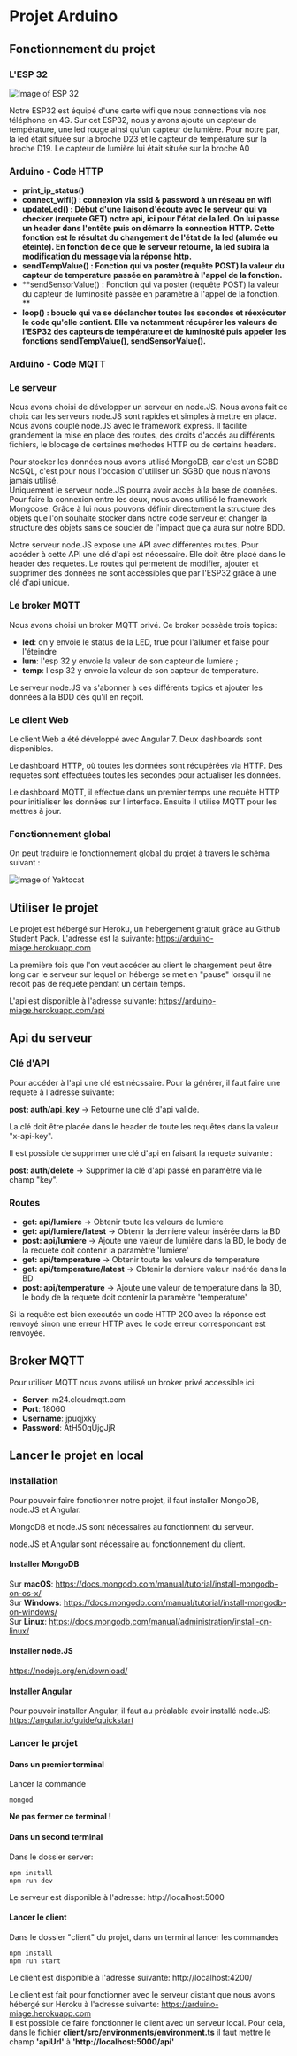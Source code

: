 # Projet Arduino

## Fonctionnement du projet

### L'ESP 32

![Image of ESP 32](./esp.png)

Notre ESP32 est équipé d'une carte wifi que nous connections via nos téléphone en 4G. Sur cet ESP32, nous y avons ajouté un capteur de température, une led rouge ainsi qu'un capteur de lumière.
Pour notre par, la led était située sur la broche D23 et le capteur de température sur la broche D19. Le capteur de lumière lui était située sur la broche A0

### Arduino - Code HTTP

* **print_ip_status()**
* **connect_wifi() : connexion via ssid & password à un réseau en wifi**
* **updateLed() : Début d'une liaison d'écoute avec le serveur qui va checker (requete GET) notre api, ici pour l'état de la led. On lui passe un header dans l'entête puis on démarre la connection HTTP. Cette fonction est le résultat du changement de l'état de la led (alumée ou éteinte). En fonction de ce que le serveur retourne, la led subira la modification du message via la réponse http.**
* **sendTempValue() : Fonction qui va poster (requête POST) la valeur du capteur de temperature passée en paramètre à l'appel de la fonction.**
* **sendSensorValue() : Fonction qui va poster (requête POST) la valeur du capteur de luminosité passée en paramètre à l'appel de la fonction. **
* **loop() : boucle qui va se déclancher toutes les secondes et réexécuter le code qu'elle contient. Elle va notamment récupérer les valeurs de l'ESP32 des capteurs de température et de luminosité puis appeler les fonctions sendTempValue(), sendSensorValue().**

### Arduino - Code MQTT

### Le serveur

Nous avons choisi de développer un serveur en node.JS. Nous avons fait ce choix car les serveurs node.JS sont rapides et simples à mettre en place.  
Nous avons couplé node.JS avec le framework express. Il facilite grandement la mise en place des routes, des droits d'accés au différents fichiers, le blocage de certaines methodes HTTP ou de certains headers.

Pour stocker les données nous avons utilisé MongoDB, car c'est un SGBD NoSQL, c'est pour nous l'occasion d'utiliser un SGBD que nous n'avons jamais utilisé.  
Uniquement le serveur node.JS pourra avoir accès à la base de données.  
Pour faire la connexion entre les deux, nous avons utilisé le framework Mongoose. Grâce à lui nous pouvons définir directement la structure des objets que l'on souhaite stocker dans notre code serveur et changer la structure des objets sans ce soucier de l'impact que ça aura sur notre BDD.

Notre serveur node.JS expose une API avec différentes routes. Pour accéder à cette API une clé d'api est nécessaire. Elle doit être placé dans le header des requetes.
Le routes qui permetent de modifier, ajouter et supprimer des données ne sont accéssibles que par l'ESP32 grâce à une clé d'api unique.

### Le broker MQTT

Nous avons choisi un broker MQTT privé. Ce broker possède trois topics:
* **led**: on y envoie le status de la LED, true pour l'allumer et false pour l'éteindre
* **lum**: l'esp 32 y envoie la valeur de son capteur de lumiere ;
* **temp**: l'esp 32 y envoie la valeur de son capteur de temperature.

Le serveur node.JS va s'abonner à ces différents topics et ajouter les données à la BDD dès qu'il en reçoit.

### Le client Web

Le client Web a été développé avec Angular 7. Deux dashboards sont disponibles.

Le dashboard HTTP, où toutes les données sont récupérées via HTTP. Des requetes sont effectuées toutes les secondes pour actualiser les données.

Le dashboard MQTT, il effectue dans un premier temps une requête HTTP pour initialiser les données sur l'interface. Ensuite il utilise MQTT pour les mettres à jour.


### Fonctionnement global

On peut traduire le fonctionnement global du projet à travers le schéma suivant :

![Image of Yaktocat](./dg.png)

## Utiliser le projet 

Le projet est hébergé sur Heroku, un hebergement gratuit grâce au Github Student Pack.
L'adresse est la suivante: https://arduino-miage.herokuapp.com

La première fois que l'on veut accéder au client le chargement peut être long car le serveur sur lequel on héberge se met en "pause" lorsqu'il ne recoit pas de requete pendant un certain temps.

L'api est disponible à l'adresse suivante: https://arduino-miage.herokuapp.com/api

## Api du serveur 

### Clé d'API
Pour accéder à l'api une clé est nécssaire. Pour la générer, il faut faire une requete à l'adresse suivante:

**post: auth/api_key** -> Retourne une clé d'api valide.

La clé doit être placée dans le header de toute les requêtes dans la valeur "x-api-key".

Il est possible de supprimer une clé d'api en faisant la requete suivante :

**post: auth/delete** -> Supprimer la clé d'api passé en paramètre via le champ "key".

### Routes
* **get: api/lumiere** -> Obtenir toute les valeurs de lumiere
* **get: api/lumiere/latest** -> Obtenir la derniere valeur insérée dans la BD
* **post: api/lumiere** -> Ajoute une valeur de lumière dans la BD, le body de la requete doit contenir la paramètre 'lumiere'
* **get: api/temperature** -> Obtenir toute les valeurs de temperature
* **get: api/temperature/latest** -> Obtenir la derniere valeur insérée dans la BD
* **post: api/temperature** -> Ajoute une valeur de temperature dans la BD, le body de la requete doit contenir la paramètre 'temperature'

Si la requête est bien executée un code HTTP 200 avec la réponse est renvoyé sinon une erreur HTTP avec le code erreur correspondant est renvoyée.

## Broker MQTT

Pour utiliser MQTT nous avons utilisé un broker privé accessible ici:
* **Server**: m24.cloudmqtt.com
* **Port**: 18060
* **Username**: jpuqjxky
* **Password**: AtH50qUjgJjR

## Lancer le projet en local

### Installation 

Pour pouvoir faire fonctionner notre projet, il faut installer MongoDB, node.JS et Angular.

MongoDB et node.JS sont nécessaires au fonctionnent du serveur.

node.JS et Angular sont nécessaire au fonctionnement du client.

#### Installer MongoDB

Sur **macOS**: https://docs.mongodb.com/manual/tutorial/install-mongodb-on-os-x/  
Sur **Windows**: https://docs.mongodb.com/manual/tutorial/install-mongodb-on-windows/  
Sur **Linux**: https://docs.mongodb.com/manual/administration/install-on-linux/

#### Installer node.JS

https://nodejs.org/en/download/

#### Installer Angular

Pour pouvoir installer Angular, il faut au préalable avoir installé node.JS:
https://angular.io/guide/quickstart

### Lancer le projet

#### Dans un premier terminal 

Lancer la commande

```
mongod
```

**Ne pas fermer ce terminal !**

#### Dans un second terminal
Dans le dossier server:
```
npm install
npm run dev
```

Le serveur est disponible à l'adresse: http://localhost:5000

#### Lancer le client 

Dans le dossier "client" du projet, dans un terminal lancer les commandes

```
npm install
npm run start
```

Le client est disponible à l'adresse suivante: http://localhost:4200/

Le client est fait pour fonctionner avec le serveur distant que nous avons hébergé sur Heroku à l'adresse suivante: https://arduino-miage.herokuapp.com  
Il est possible de faire fonctionner le client avec un serveur local. Pour cela, dans le fichier **client/src/environments/environment.ts** il faut mettre le champ **'apiUrl'** à **'http://localhost:5000/api'**

